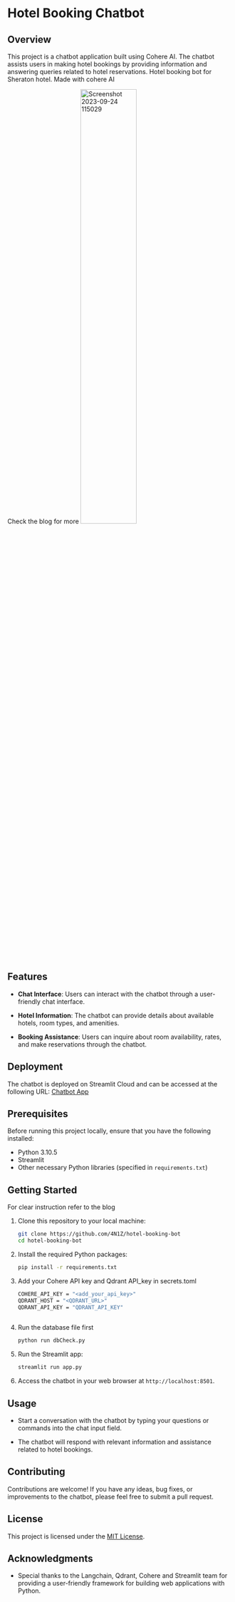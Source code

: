 # Hotel Booking Chatbot

## Overview

This project is a chatbot application built using Cohere AI. The chatbot assists users in making hotel bookings by providing information and answering queries related to hotel reservations.
Hotel booking bot for Sheraton hotel. Made with cohere AI

Check the blog for more
<img src="https://github.com/4N1Z/hotel-booking-bot/assets/91843271/31cb54e7-9db1-4251-a93b-693726e73e48" alt="Screenshot 2023-09-24 115029" width="50%">

## Features

- **Chat Interface**: Users can interact with the chatbot through a user-friendly chat interface.

- **Hotel Information**: The chatbot can provide details about available hotels, room types, and amenities.

- **Booking Assistance**: Users can inquire about room availability, rates, and make reservations through the chatbot.

## Deployment

The chatbot is deployed on Streamlit Cloud and can be accessed at the following URL: [Chatbot App](https://streamlit.io/sharing)

## Prerequisites

Before running this project locally, ensure that you have the following installed:

- Python 3.10.5
- Streamlit
- Other necessary Python libraries (specified in `requirements.txt`)

## Getting Started
For clear instruction refer to the blog

1. Clone this repository to your local machine:

   ```bash
   git clone https://github.com/4N1Z/hotel-booking-bot
   cd hotel-booking-bot
   ```

2. Install the required Python packages:

   ```bash
   pip install -r requirements.txt
   ```
3. Add your Cohere API key and Qdrant API_key in secrets.toml 

   ```bash
   COHERE_API_KEY = "<add_your_api_key>"
   QDRANT_HOST = "<QDRANT_URL>"
   QDRANT_API_KEY = "QDRANT_API_KEY" 
     
   ```
  4. Run the database file first
     ```bash
     python run dbCheck.py

     ```
   
3. Run the Streamlit app:

   ```bash
   streamlit run app.py
   ```

4. Access the chatbot in your web browser at `http://localhost:8501`.

## Usage

- Start a conversation with the chatbot by typing your questions or commands into the chat input field.

- The chatbot will respond with relevant information and assistance related to hotel bookings.

## Contributing

Contributions are welcome! If you have any ideas, bug fixes, or improvements to the chatbot, please feel free to submit a pull request.

## License

This project is licensed under the [MIT License](LICENSE.md).

## Acknowledgments

- Special thanks to the Langchain, Qdrant, Cohere and Streamlit team for providing a user-friendly framework for building web applications with Python.




